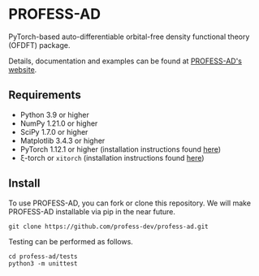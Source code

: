 # PROFESS-AD
PyTorch-based auto-differentiable orbital-free density functional theory (OFDFT) package.

Details, documentation and examples can be found at [PROFESS-AD's website](https://profess-ad.readthedocs.io/en/latest/index.html).

Requirements
------------
- Python 3.9 or higher 
- NumPy 1.21.0 or higher
- SciPy 1.7.0 or higher
- Matplotlib 3.4.3 or higher
- PyTorch 1.12.1 or higher (installation instructions found [here](https://pytorch.org/))
- ξ-torch or `xitorch` (installation instructions found [here](https://github.com/xitorch/xitorch))

Install
-------
To use PROFESS-AD, you can fork or clone this repository. We will make PROFESS-AD installable via pip in the near future.

```
git clone https://github.com/profess-dev/profess-ad.git
```

Testing can be performed as follows.
```
cd profess-ad/tests
python3 -m unittest
```
